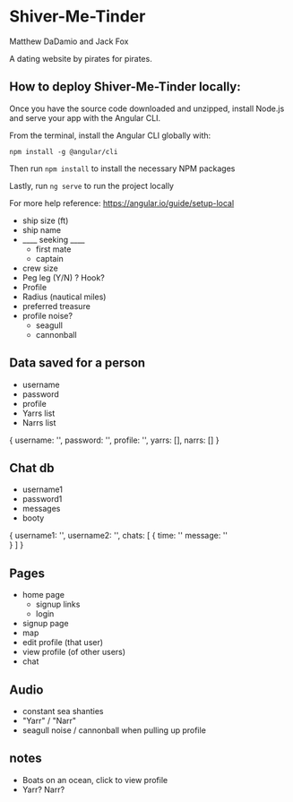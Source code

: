 # Shiver-Me-Tinder
Matthew DaDamio and Jack Fox

A dating website by pirates for pirates.

## How to deploy Shiver-Me-Tinder locally:
Once you have the source code downloaded and unzipped, install Node.js and serve your app with the Angular CLI.

From the terminal, install the Angular CLI globally with:

`npm install -g @angular/cli`

Then run `npm install` to install the necessary NPM packages

Lastly, run `ng serve` to run the project locally

For more help reference: https://angular.io/guide/setup-local

* ship size (ft)
* ship name
* ____ seeking ____
  * first mate
  * captain
* crew size
* Peg leg (Y/N) ? Hook?
* Profile
* Radius (nautical miles)
* preferred treasure
* profile noise?
  * seagull
  * cannonball

## Data saved for a person
* username
* password
* profile
* Yarrs list
* Narrs list

{
    username: '',
    password: '',
    profile: '',
    yarrs: [],
    narrs: []
}

## Chat db
* username1
* password1
* messages
* booty

{
    username1: '',
    username2: '',
    chats: [ {
      time: ''
      message: ''  
    } ]
}

## Pages
* home page
    * signup links
    * login
* signup page
* map
* edit profile (that user)
* view profile (of other users)
* chat

## Audio
* constant sea shanties
* "Yarr" / "Narr"
* seagull noise / cannonball when pulling up profile

## notes
* Boats on an ocean, click to view profile
* Yarr? Narr?
